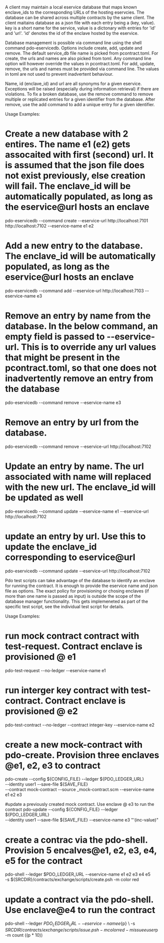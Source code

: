 <!---
Licensed under Creative Commons Attribution 4.0 International License
https://creativecommons.org/licenses/by/4.0/
--->

A client may maintain a local eservice database that maps known enclave_ids to the corresponding URLs of the hosting eservcies. The database
can be shared across multiple contracts by the same client. The client maitains database as a json file with each entry being a (key, value). key is a short name for the service, value is a dictonary with entries for 'id' and 'url'. 'id' denotes the id of the enclave hosted by the eservice. 

Database management is possible via command line using the shell command pdo-eservicedb. Options include create, add, update and remove. The default service_db file name is picked from pcontract.toml. For create, the urls and names are also picked from toml. Any command line option will however override the values in pcontract.toml. For add, update, remove, the urls and names must be provided via command line. The values in toml are not used to prevent inadvertent behaviour. 

Name, id (enclave_id) and url are all synonyms for a given eservice. Exceptions will be raised (especially during information retrieval) if there are violations. To fix a broken database, use the remove command to remove multiple or replicated entries for a given identifier from the database. After remove, use the add command to add a unique entry for a given identifier.

Usage Examples:

# Create a new database with 2 entires. The name e1 (e2) gets assocaited with first (second) url. It is assumed that the json file does not exist previously, else creation will fail. The enclave_id will be automatically populated, as long as the eservice@url hosts an enclave
pdo-eservicedb --command create --eservice-url http://localhost:7101 http://localhost:7102 --eservice-name e1 e2 

# Add a new entry to the database. The enclave_id will be automatically populated, as long as the eservice@url hosts an enclave
pdo-eservicedb --command add --eservice-url http://localhost:7103 --eservice-name e3 

# Remove an entry by name from the database. In the below command, an empty field is passed to --eservice-url. This is to override any url values that might be present in the pcontract.toml, so that one does not inadvertently remove an entry from the database 
pdo-eservicedb --command remove  --eservice-name e3 

# Remove an entry by url from the database. 
pdo-eservicedb --command remove   --eservice-url http://localhost:7102 

# Update an entry by name. The url associated with name will replaced with the new url. The enclave_id will be updated as well 
pdo-eservicedb --command update --eservice-name e1 --eservice-url http://localhost:7102  

# update an entry by url. Use this to update the enclave_id corresponding to eservice@url
pdo-eservicedb --command update  --eservice-url http://localhost:7102  

Pdo test scripts can take advantage of the database to identify an enclave for running the contract. It is enough to provide the eservice name and json file as options. The exact policy for provisioning or chosing enclaves (if more than one name is passed as input) is outside the scope of the database manager functionality. This gets implemeneted as part of the specific test script, see the individual test script for details.

Usage Examples:

# run mock contract contract with test-request. Contract enclave is provisioned @ e1
pdo-test-request --no-ledger  --eservice-name e1 

# run interger key contract with test-contract. Contract enclave is provisioned @ e2
pdo-test-contract --no-ledger --contract integer-key --eservice-name e2  

# create a new mock-contract with pdo-create. Provision three enclaves @e1, e2, e3 to contract 
pdo-create --config ${CONFIG_FILE} --ledger ${PDO_LEDGER_URL} \
     --identity user1 --save-file ${SAVE_FILE} \
    --contract mock-contract --source _mock-contract.scm --eservice-name e1 e2 e3 

#update a previously created mock contract. Use enclave @ e3 to run the contract
pdo-update --config ${CONFIG_FILE} --ledger ${PDO_LEDGER_URL} \
                       --identity user1 --save-file ${SAVE_FILE} 
                       --eservice-name e3   "'(inc-value)"

# create a contrac via the pdo-shell. Provision 5 encalves@e1, e2, e3, e4, e5 for the contract
pdo-shell --ledger $PDO_LEDGER_URL --eservice-name e1 e2 e3 e4 e5  \
    -s ${SRCDIR}/contracts/exchange/scripts/create.psh -m color red 

# update a contract via the pdo-shell. Use enclave@e4 to run the contract
pdo-shell --ledger $PDO_LEDGER_URL --eservice-name e${p}  \ 
    -s ${SRCDIR}/contracts/exchange/scripts/issue.psh -m color red -m issuee user$p -m count $(($p * 10))
